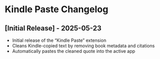 # Kindle Paste Changelog

## [Initial Release] - 2025-05-23

- Initial release of the “Kindle Paste” extension
- Cleans Kindle-copied text by removing book metadata and citations
- Automatically pastes the cleaned quote into the active app
